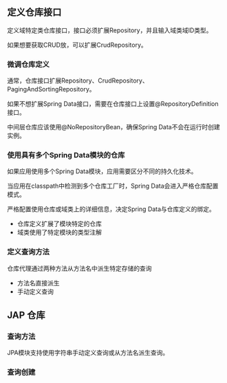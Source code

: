 
## 定义仓库接口

定义域特定类仓库接口，接口必须扩展Repository，并且输入域类域ID类型。

如果想要获取CRUD放，可以扩展CrudRepository。

### 微调仓库定义

通常，仓库接口扩展Repository、CrudRepository、PagingAndSortingRepository。

如果不想扩展Spring Data接口，需要在仓库接口上设置@RepositoryDefinition接口。


中间层仓库应该使用@NoRepositoryBean，确保Spring Data不会在运行时创建实例。

### 使用具有多个Spring Data模块的仓库

如果应用使用多个Spring Data模块，应用需要区分不同的持久化技术。

当应用在classpath中检测到多个仓库工厂时，Spring Data会进入严格仓库配置模式。

严格配置使用仓库或域类上的详细信息，决定Spring Data与仓库定义的绑定。


- 仓库定义扩展了模块特定的仓库
- 域类使用了特定模块的类型注解


### 定义查询方法

仓库代理通过两种方法从方法名中派生特定存储的查询
- 方法名直接派生
- 手动定义查询

## JAP 仓库

### 查询方法

JPA模块支持使用字符串手动定义查询或从方法名派生查询。


### 查询创建
